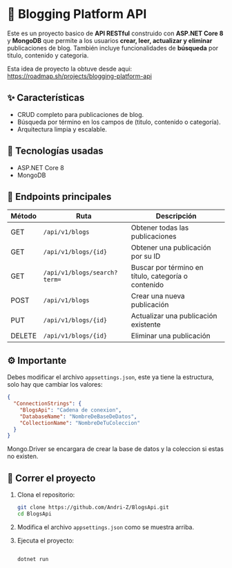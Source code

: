 # 📰 Blogging Platform API

Este es un proyecto basico de **API RESTful** construido con **ASP.NET Core 8** y **MongoDB** que permite a los usuarios **crear, leer, actualizar y eliminar** publicaciones de blog. También incluye funcionalidades de **búsqueda** por titulo, contenido y categoria.

Esta idea de proyecto la obtuve desde aqui: https://roadmap.sh/projects/blogging-platform-api

## ✨ Características

- CRUD completo para publicaciones de blog.
- Búsqueda por término en los campos de (titulo, contenido o categoría).
- Arquitectura limpia y escalable.

## 🧱 Tecnologías usadas

- ASP.NET Core 8
- MongoDB

## 🚀 Endpoints principales

| Método | Ruta                     | Descripción                                |
|--------|--------------------------|--------------------------------------------|
| GET    | `/api/v1/blogs`          | Obtener todas las publicaciones            |
| GET    | `/api/v1/blogs/{id}`     | Obtener una publicación por su ID          |
| GET    | `/api/v1/blogs/search?term=` | Buscar por término en título, categoría o contenido |
| POST   | `/api/v1/blogs`          | Crear una nueva publicación                |
| PUT    | `/api/v1/blogs/{id}`     | Actualizar una publicación existente       |
| DELETE | `/api/v1/blogs/{id}`     | Eliminar una publicación                   |


## ⚙️ Importante

Debes modificar el archivo `appsettings.json`, este ya tiene la estructura, solo hay que cambiar los valores:

```json
{
  "ConnectionStrings": {
    "BlogsApi": "Cadena de conexion",
    "DatabaseName": "NombreDeBaseDeDatos",
    "CollectionName": "NombreDeTuColeccion"
  }
}
```

Mongo.Driver se encargara de crear la base de datos y la coleccion si estas no existen.

## 🚴 Correr el proyecto

1. Clona el repositorio:
   ```bash
   git clone https://github.com/Andri-Z/BlogsApi.git
   cd BlogsApi
   ```

2. Modifica el archivo `appsettings.json` como se muestra arriba.

3. Ejecuta el proyecto:
   ```bash

   dotnet run
   ```
   

